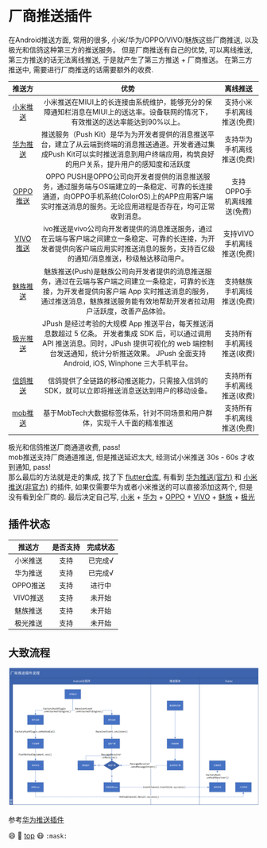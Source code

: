 # 厂商推送插件
在Android推送方面, 常用的很多, 小米/华为/OPPO/VIVO/魅族这些厂商推送, 以及极光和信鸽这种第三方的推送服务。
但是厂商推送有自己的优势, 可以离线推送, 第三方推送的话无法离线推送, 于是就产生了第三方推送 + 厂商推送。 在第三方推送中, 需要进行厂商推送的话需要额外的收费.  

|  推送方   | 优势  | 离线推送 | 
|  :---: | :----:  |:----: |
| [小米推送](https://dev.mi.com/console/doc/detail?pId=230)  | 小米推送在MIUI上的长连接由系统维护，能够充分的保障通知栏消息在MIUI上的送达率。设备联网的情况下，有效推送的送达率能达到90%以上。| 支持小米手机离线推送(免费) |
| [华为推送](https://developer.huawei.com/consumer/cn/doc/HMSCore-Guides-V5/service-introduction-0000001050040060-V5)  | 推送服务（Push Kit）是华为为开发者提供的消息推送平台，建立了从云端到终端的消息推送通道。开发者通过集成Push Kit可以实时推送消息到用户终端应用，构筑良好的用户关系，提升用户的感知度和活跃度 | 支持华为手机离线推送(免费) |
| [OPPO推送](https://open.oppomobile.com/wiki/doc#id=10742)  | OPPO PUSH是OPPO公司向开发者提供的消息推送服务，通过服务端与OS端建立的一条稳定、可靠的长连接通道，向OPPO手机系统(ColorOS)上的APP应用客户端实时推送消息的服务。无论应用进程是否存在，均可正常收到消息。 | 支持OPPO手机离线推送(免费) |
| [VIVO推送](https://dev.vivo.com.cn/documentCenter/doc/180)  | ivo推送是vivo公司向开发者提供的消息推送服务，通过在云端与客户端之间建立一条稳定、可靠的长连接，为开发者提供向客户端应用实时推送消息的服务，支持百亿级的通知/消息推送，秒级触达移动用户。 | 支持VIVO手机离线推送(免费) |
| [魅族推送](http://open-wiki.flyme.cn/doc-wiki/index#id?129)  | 魅族推送(Push)是魅族公司向开发者提供的消息推送服务，通过在云端与客户端之间建立一条稳定，可靠的长连接，为开发者提供向客户端 App 实时推送消息的服务，通过推送消息，魅族推送服务能有效地帮助开发者拉动用户活跃度，改善产品体验。 |支持魅族手机离线推送(免费)|
| [极光推送](https://www.jiguang.cn/push)  | JPush 是经过考验的大规模 App 推送平台，每天推送消息数超过 5 亿条。 开发者集成 SDK 后，可以通过调用 API 推送消息。同时，JPush 提供可视化的 web 端控制台发送通知，统计分析推送效果。 JPush 全面支持 Android, iOS, Winphone 三大手机平台。 | 支持所有手机离线推送(收费) |
| [信鸽推送](https://xg.qq.com/docs/)  | 信鸽提供了全链路的移动推送能力，只需接入信鸽的SDK，就可以立即将推送消息送达到用户的移动设备。 | 支持所有手机离线推送(收费) |
| [mob推送](https://www.mob.com/mobService/mobpush)  | 基于MobTech大数据标签体系，针对不同场景和用户群体，实现千人千面的精准推送 | 支持所有手机离线推送(免费) |

极光和信鸽推送厂商通道收费, pass!  
mob推送支持厂商通道推送, 但是推送延迟太大, 经测试小米推送 30s - 60s 才收到通知, pass!  
那么最后的方法就是走的集成, 找了下 [flutter仓库](https://pub.dev/), 有看到 [华为推送(官方)](https://pub.dev/packages/huawei_push) 和 [小米推送(非官方)](https://pub.dev/packages/xiao_mi_push_plugin) 的插件, 如果仅需要华为或者小米推送的可以直接添加这两个, 但是没有看到全厂商的.
最后决定自己写, [小米](https://dev.mi.com/console/doc/detail?pId=230) + [华为](https://developer.huawei.com/consumer/cn/doc/HMSCore-Guides-V5/service-introduction-0000001050040060-V5) + [OPPO](https://open.oppomobile.com/wiki/doc#id=10742) + [VIVO](https://dev.vivo.com.cn/documentCenter/doc/180) + [魅族](http://open-wiki.flyme.cn/doc-wiki/index#id?129) + [极光](https://www.jiguang.cn/push)

## 插件状态
|  推送方   | 是否支持  | 完成状态 | 
|  :---: | :----:  |:----: |
|小米推送| 支持 | 已完成√ | 
|华为推送| 支持 | 已完成√ | 
|OPPO推送| 支持 | 进行中 | 
|VIVO推送| 支持 | 未开始 | 
|魅族推送| 支持 | 未开始 | 
|极光推送| 支持 | 未开始 | 

## 大致流程
![流程图](other_file/厂商推送插件.png)

参考[华为推送插件](https://github.com/HMS-Core/hms-flutter-plugin)

:smile:  :hugs: [top](#smileys--emotion)  :mask: `:mask:`
